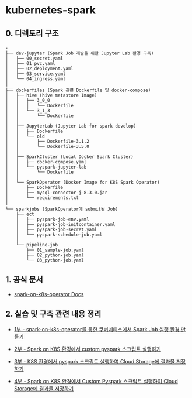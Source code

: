 # kubernetes-spark

## 0. 디렉토리 구조
```
.
├── dev-jupyter (Spark Job 개발을 위한 Jupyter Lab 환경 구축)
│   ├── 00_secret.yaml
│   ├── 01_pvc.yaml
│   ├── 02_deployment.yaml
│   ├── 03_service.yaml
│   └── 04_ingress.yaml
│
├── dockerfiles (Spark 관련 Dockerfile 및 docker-compose)
│   ├── hive (hive metastore Image)
│   │   ├── 3_0_0
│   │   │   └── Dockerfile
│   │   └── 3_1_3
│   │       └── Dockerfile
│   │
│   ├── JupyterLab (Jupyter Lab for spark develop)
│   │   ├── Dockerfile
│   │   └── old
│   │       ├── Dockerfile-3.1.2
│   │       └── Dockerfile-3.5.0
│   │       
│   ├── SparkCluster (Local Docker Spark Cluster)
│   │   ├── docker-compose.yaml
│   │   └── pyspark-jupyter-lab
│   │       └── Dockerfile
│   │
│   └── SparkOperator (Docker Image for K8S Spark Operator)
│       ├── Dockerfile
│       ├── mysql-connector-j-8.3.0.jar
│       └── requirements.txt
│
└── sparkjobs (SparkOperator에 submit될 Job)
    ├── ect
    │   ├── pyspark-job-env.yaml
    │   ├── pyspark-job-initcontainer.yaml
    │   ├── pyspark-job-secret.yaml
    │   └── pyspark-schedule-job.yaml
    │
    └── pipeline-job
        ├── 01_sample-job.yaml
        ├── 02_python-job.yaml
        └── 03_python-job.yaml
```

## 1. 공식 문서
- [spark-on-k8s-operator Docs](https://github.com/GoogleCloudPlatform/spark-on-k8s-operator/blob/master/docs/user-guide.md)

## 2. 실습 및 구축 관련 내용 정리
- [1부 - spark-on-k8s-operator를 통한 쿠버네티스에서 Spark Job 실행 환경 만들기](https://velog.io/@newnew_daddy/spark06)

- [2부 - Spark on K8S 환경에서 custom pyspark 스크립트 실행하기](https://velog.io/@newnew_daddy/spark07)

- [3부 - K8S 환경에서 pyspark 스크립트 실행하여 Cloud Storage에 결과물 저장하기](https://velog.io/@newnew_daddy/spark08)

- [4부 - Spark on K8S 환경에서 Custom Pyspark 스크립트 실행하여 Cloud Storage에 결과물 저장하기](https://velog.io/@newnew_daddy/spark09)


